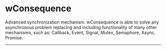 # wConsequence

Advanced synchronization mechanism. wConsequence is able to solve any asynchronous problem replacing and including functionality of many other mechanisms, such as: Callback, Event, Signal, Mutex, Semaphore, Async, Promise.

_ _ _ 










































